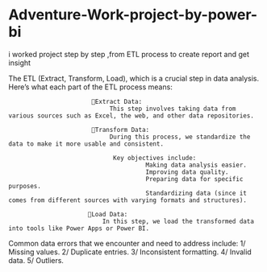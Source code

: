 # Adventure-Work-project-by-power-bi
i worked project step by step ,from ETL process to create report and get insight


The ETL (Extract, Transform, Load), which is a crucial step in data analysis. Here’s what each part of the ETL process means:

                           📍Extract Data:
                                This step involves taking data from various sources such as Excel, the web, and other data repositories.

                           📍Transform Data:
                                During this process, we standardize the data to make it more usable and consistent.

                                 Key objectives include:
                                          Making data analysis easier.
                                          Improving data quality.
                                          Preparing data for specific purposes.
                                          Standardizing data (since it comes from different sources with varying formats and structures).

                          📍Load Data:
                              In this step, we load the transformed data into tools like Power Apps or Power BI.


Common data errors that we encounter and need to address include:
1/ Missing values.
2/ Duplicate entries.
3/ Inconsistent formatting.
4/ Invalid data.
5/ Outliers.
